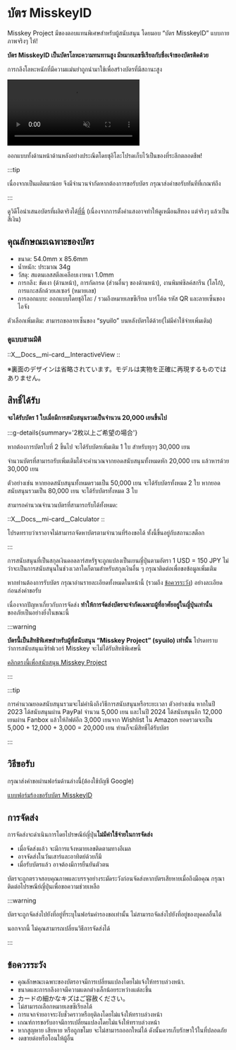 # บัตร MisskeyID

Misskey Project มีของตอบแทนพิเศษสำหรับผู้สนับสนุน โดยมอบ “บัตร MisskeyID” แบบกายภาพจริงๆ ให้!

**บัตร MisskeyID เป็นบัตรโลหะความทนทานสูง มีหมายเลขซีเรียลกับชื่อเจ้าของบัตรติดด้วย**

การกลึงโลหะหนักที่มีความแม่นยำถูกนำมาใช้เพื่อสร้างบัตรที่มีสถานะสูง

<video src="/video/mi-id-card-teaser.mp4" muted autoplay loop></video>

ออกแบบทั้งด้านหน้าด้านหลังอย่างประณีตโดยชุอิโละโปรดเก็บไว้เป็นของที่ระลึกตลอดชีพ!

:::tip

เนื่องจากเป็นผลิตมาน้อย จึงมีจำนวนจำกัดหากต้องการขอรับบัตร กรุณาส่งคำขอรับทันทีที่เกณฑ์ถึง

:::

ดูวิดีโอนำเสนอบัตรที่ผลิตจริงได้[ที่นี่](https://www.youtube.com/shorts/AdzzwxEa-WE) (เนื่องจากการตั้งค่าแสงอาจทำให้ดูเหมือนสีทอง แต่จริงๆ แล้วเป็นสีเงิน)

## คุณลักษณะเฉพาะของบัตร

- ขนาด: 54.0mm x 85.6mm
- น้ำหนัก: ประมาณ 34g
- วัสดุ: สแตนเลสสตีลเคลือบเงาหนา 1.0mm
- การกลึง: ขัดเงา (ด้านหน้า), การกัดกรด (ส่วนอื่นๆ ของด้านหน้า), งานพิมพ์ซิลค์สกรีน (โลโก้), การแกะสลักด้วยเลเซอร์ (หมายเลข)
- การออกแบบ: ออกแบบโดยชุอิโละ / รวมถึงหมายเลขซีเรียล บาร์โค้ด รหัส QR และลายเซ็นของไอจัง

ตัวเลือกเพิ่มเติม: สามารถขอลายเซ็นของ “syuilo” บนหลังบัตรได้ด้วย(ไม่มีค่าใช้จ่ายเพิ่มเติม)

### ดูแบบสามมิติ

::X__Docs__mi-card__InteractiveView
::

※裏面のデザインは省略されています。モデルは実物を正確に再現するものではありません。

## สิทธิ์ได้รับ

**จะได้รับบัตร 1 ใบเมื่อมีการสนับสนุนรวมเป็นจำนวน 20,000 เยนขึ้นไป**

:::g-details{summary='2枚以上ご希望の場合'}

หากต้องการบัตรใบที่ 2 ขึ้นไป จะได้รับบัตรเพิ่มเติม 1 ใบ สำหรับทุกๆ 30,000 เยน

จำนวนบัตรที่สามารถรับเพิ่มเติมได้จะคำนวณจากยอดสนับสนุนทั้งหมดหัก 20,000 เยน แล้วหารด้วย 30,000 เยน

ตัวอย่างเช่น หากยอดสนับสนุนทั้งหมดรวมเป็น 50,000 เยน จะได้รับบัตรทั้งหมด 2 ใบ หากยอดสนับสนุนรวมเป็น 80,000 เยน จะได้รับบัตรทั้งหมด 3 ใบ

สามารถคำนวณจำนวนบัตรที่สามารถรับได้ทั้งหมด:

::X__Docs__mi-card__Calculator
::

โปรดทราบว่าเราอาจไม่สามารถจัดหาบัตรตามจำนวนที่ร้องขอได้ ทั้งนี้ขึ้นอยู่กับสถานะสต็อก

:::

การสนับสนุนที่เป็นสกุลเงินดอลลาร์สหรัฐจะถูกแปลงเป็นเยนญี่ปุ่นตามอัตรา 1 USD = 150 JPY ไม่ว่าจะเป็นการสนับสนุนในช่วงเวลาใดก็ตามสำหรับสกุลเงินอื่น ๆ กรุณาติดต่อเพื่อขอข้อมูลเพิ่มเติม

หากท่านต้องการรับบัตร กรุณาอ่านรายละเอียดทั้งหมดในหน้านี้ (รวมถึง [ข้อควรระวัง](#ข้อควรระวัง)) อย่างละเอียดก่อนส่งคำขอรับ

เนื่องจากปัญหาเกี่ยวกับการจัดส่ง **ทำให้การจัดส่งบัตรจะจำกัดเฉพาะผู้ที่อาศัยอยู่ในญี่ปุ่นเท่านั้น** ขออภัยเป็นอย่างยิ่งในขณะนี้

:::warning

**บัตรนี้เป็นสิทธิพิเศษสำหรับผู้ที่สนับสนุน “Misskey Project” (syuilo) เท่านั้น**
โปรดทราบว่าการสนับสนุนเซิร์ฟเวอร์ Misskey จะไม่ได้รับสิทธิพิเศษนี้

[คลิกตรงนี้เพื่อสนับสนุน Misskey Project](/docs/donate/)

:::

:::tip

การคำนวณยอดสนับสนุนรวมจะไม่คำนึงถึงวิธีการสนับสนุนหรือระยะเวลา
ตัวอย่างเช่น หากในปี 2023 ได้สนับสนุนผ่าน PayPal จำนวน 5,000 เยน และในปี 2024 ได้สนับสนุนอีก 12,000 เยนผ่าน Fanbox แล้วให้กิฟต์อีก 3,000 เยนจาก Wishlist ใน Amazon ยอดรวมจะเป็น 5,000 + 12,000 + 3,000 = 20,000 เยน ท่านก็จะมีสิทธิ์ได้รับบัตร

:::

## วิธีขอรับ

กรุณาส่งคำขอผ่านฟอร์มด้านล่างนี้(ต้องใช้บัญชี Google)

[แบบฟอร์มร้องขอรับบัตร MisskeyID](https://forms.gle/3EcRw21nUcGqGVk68)

## การจัดส่ง

การจัดส่งจะดำเนินการโดยไปรษณีย์ญี่ปุ่น**ไม่มีค่าใช้จ่ายในการจัดส่ง**

- เมื่อจัดส่งแล้ว จะมีการแจ้งหมายเลขติดตามทางอีเมล
- อาจจัดส่งในวันเสาร์และอาทิตย์ด้วยก็มี
- เมื่อรับบัตรแล้ว อาจต้องมีการยืนยันตัวตน

บัตรจะถูกตรวจสอบคุณภาพและบรรจุอย่างระมัดระวังก่อนจัดส่งหากบัตรเสียหายเมื่อถึงมือคุณ กรุณาติดต่อไปรษณีย์ญี่ปุ่นเพื่อขอความช่วยเหลือ

:::warning

บัตรจะถูกจัดส่งไปยังที่อยู่ที่ระบุในฟอร์มคำรองขอเท่านั้น ไม่สามารถจัดส่งไปยังที่อยู่ของบุคคลอื่นได้

นอกจากนี้ ไม่คุณสามารถเปลี่ยนวิธีการจัดส่งได้

:::

## ข้อควรระวัง

- คุณลักษณะเฉพาะของบัตรอาจมีการเปลี่ยนแปลงโดยไม่แจ้งให้ทราบล่วงหน้า.
- ขนาดและการกลึงอาจมีความแตกต่างเล็กน้อยระหว่างแต่ละชิ้น
- カードの細かなキズはご容赦ください。
- ไม่สามารถเลือกหมายเลขซีเรียลได้
- การแจกจ่ายอาจระงับชั่วคราวหรือยุติลงโดยไม่แจ้งให้ทราบล่วงหน้า
- เกณฑ์การขอรับอาจมีการเปลี่ยนแปลงโดยไม่แจ้งให้ทราบล่วงหน้า
- หากสูญหาย เสียหาย หรือถูกขโมย จะไม่สามารถออกใหม่ได้ ดังนั้นควรเก็บรักษาใว้ในที่ปลอดภัย
- งดขายต่อหรือโอนให้ผู้อื่น
